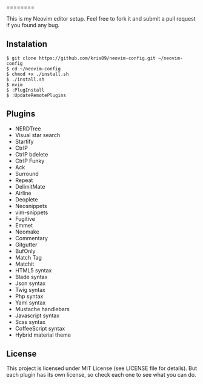 
========

This is my Neovim editor setup.
Feel free to fork it
and submit a pull request if you found any bug.

Instalation
-----------

    $ git clone https://github.com/kris89/neovim-config.git ~/neovim-config
    $ cd ~/neovim-config
    $ chmod +x ./install.sh
    $ ./install.sh
    $ nvim
    $ :PlugInstall
    $ :UpdateRemotePlugins

Plugins
----------------

* NERDTree
* Visual star search
* Startify
* CtrlP
* CtrlP bdelete
* CtrlP Funky
* Ack
* Surround
* Repeat
* DelimitMate
* Airline
* Deoplete
* Neosnippets
* vim-snippets
* Fugitive
* Emmet
* Neomake
* Commentary
* Gitgutter
* BufOnly
* Match Tag
* Matchit
* HTML5 syntax
* Blade syntax
* Json syntax
* Twig syntax
* Php syntax
* Yaml syntax
* Mustache handlebars
* Javascript syntax
* Scss syntax
* CoffeeScript syntax
* Hybrid material theme

License
-------

This project is licensed under MIT License (see LICENSE file for details). But
each plugin has its own license, so check each one to see what you can do.
